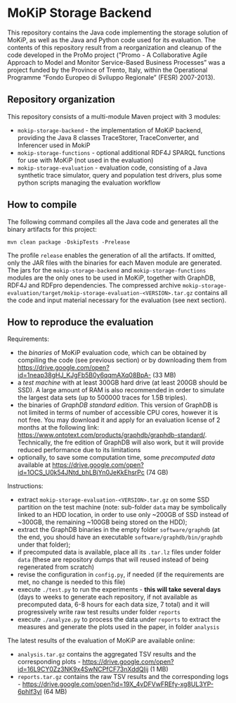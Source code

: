 # MoKiP Storage Backend
This repository contains the Java code implementing the storage solution of MoKiP, as well as the Java and Python code used for its evaluation. The contents of this repository result from a reorganization and cleanup of the code developed in the ProMo project ("Promo - A Collaborative Agile Approach to Model and Monitor Service-Based Business Processes” was a project funded by the Province of Trento, Italy, within the Operational Programme “Fondo Europeo di Sviluppo Regionale” (FESR) 2007-2013).

## Repository organization
This repository consists of a multi-module Maven project with 3 modules:
* `mokip-storage-backend` - the implementation of MoKiP backend, providing the Java 8 classes TraceStorer, TraceConverter, and Inferencer used in MokiP
* `mokip-storage-functions` - optional additional RDF4J SPARQL functions for use with MoKiP (not used in the evaluation)
* `mokip-storage-evaluation` - evaluation code, consisting of a Java synthetic trace simulator, query and population test drivers, plus some python scripts managing the evaluation workflow

## How to compile
The following command compiles all the Java code and generates all the binary artifacts for this project:
```
mvn clean package -DskipTests -Prelease
```
The profile `release` enables the generation of all the artifacts. If omitted, only the JAR files with the binaries for each Maven module are generated.
The jars for the `mokip-storage-backend` and `mokip-storage-functions` modules are the only ones to be used in MoKiP, together with GraphDB, RDF4J and RDFpro dependencies.
The compressed archive `mokip-storage-evaluation/target/mokip-storage-evaluation-<VERSION>.tar.gz` contains all the code and input material necessary for the evaluation (see next section).

## How to reproduce the evaluation
Requirements:
* the *binaries* of MoKiP evaluation code, which can be obtained by compiling the code (see previous section) or by downloading them from https://drive.google.com/open?id=1neap38gHJ_KJgFb5B0y6qqmAXq08BpA- (33 MB)
* a *test machine* with at least 300GB hard drive (at least 200GB should be SSD). A large amount of RAM is also recommended in order to simulate the largest data sets (up to 500000 traces for 1.5B triples).
* the binaries of *GraphDB standard edition*. This version of GraphDB is not limited in terms of number of accessible CPU cores, however it is not free. You may download it and apply for an evaluation license of 2 months at the following link: https://www.ontotext.com/products/graphdb/graphdb-standard/. Technically, the fre edition of GraphDB will also work, but it will provide reduced performance due to its limitations
* optionally, to save some computation time, some *precomputed data* available at https://drive.google.com/open?id=1OCS_U0k54JNtd_bhLBjYn0JeKkEhsrPc (74 GB)

Instructions:
* extract `mokip-storage-evaluation-<VERSION>.tar.gz` on some SSD partition on the test machine (note: sub-folder `data` may be symbolically linked to an HDD location, in order to use only ~200GB of SSD instead of ~300GB, the remaining ~100GB being stored on the HDD);
* extract the GraphDB binaries in the empty folder `software/graphdb` (at the end, you should have an executable `software/graphdb/bin/graphdb` under that folder);
* if precomputed data is available, place all its `.tar.lz` files under folder `data` (these are repository dumps that will reused instead of being regenerated from scratch)
* revise the configuration in `config.py`, if needed (if the requirements are met, no change is needed to this file)
* execute `./test.py` to run the experiments - **this will take several days** (days to weeks to generate each repository, if not available as precomputed data, 6-8 hours for each data size, 7 total) and it will progressively write raw test results under folder `reports`
* execute `./analyze.py` to process the data under `reports` to extract the measures and generate the plots used in the paper, in folder `analysis`

The latest results of the evaluation of MoKiP are available online:
* `analysis.tar.gz` contains the aggregated TSV results and the corresponding plots - https://drive.google.com/open?id=16L9CY0Zz3NK9x4SwNCPfCF73nXddQIij (1 MB)
* `reports.tar.gz` contains the raw TSV results and the corresponding logs - https://drive.google.com/open?id=19X_4vDFVwFREfy-xg8UL3YP-6phIf3yl (64 MB)
